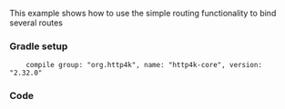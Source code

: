 This example shows how to use the simple routing functionality to bind several routes

### Gradle setup
```
    compile group: "org.http4k", name: "http4k-core", version: "2.32.0"
```

### Code
<script src="https://gist-it.appspot.com/https://github.com/http4k/http4k/blob/master/src/docs/cookbook/simple_routing/example.kt"></script>

